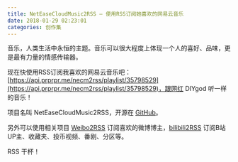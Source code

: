 ```yaml
---
title: NetEaseCloudMusic2RSS — 使用RSS订阅她喜欢的网易云音乐
date: 2018-01-29 02:23:01
categories: 创作集
---
```

音乐，人类生活中永恒的主题。音乐可以很大程度上体现一个人的喜好、品味，更是最有力量的情感传输器。

现在快使用RSS订阅我喜欢的网易云音乐吧：[https://api.prprpr.me/necm2rss/playlist/35798529](https://api.prprpr.me/necm2rss/playlist/35798529)，跟网红 DIYgod 听一样的音乐！

项目名叫 NetEaseCloudMusic2RSS，开源在 [GitHub](https://github.com/DIYgod/NetEaseCloudMusic2RSS)。

另外可以使用相关项目 [Weibo2RSS](https://github.com/DIYgod/Weibo2RSS) 订阅喜欢的微博博主，[bilibili2RSS](https://github.com/DIYgod/bilibili2RSS) 订阅B站UP主、收藏夹、投币视频、番剧、分区等。

RSS 干杯！